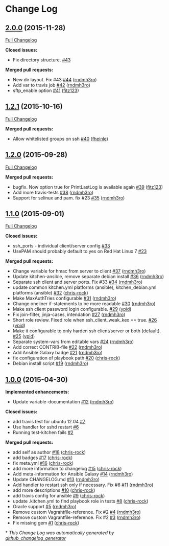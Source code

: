 # Change Log

## [2.0.0](https://github.com/hardening-io/ansible-ssh-hardening/tree/2.0.0) (2015-11-28)
[Full Changelog](https://github.com/hardening-io/ansible-ssh-hardening/compare/1.2.1...2.0.0)

**Closed issues:**

- Fix directory structure. [\#43](https://github.com/hardening-io/ansible-ssh-hardening/issues/43)

**Merged pull requests:**

- New dir layout. Fix \#43 [\#44](https://github.com/hardening-io/ansible-ssh-hardening/pull/44) ([rndmh3ro](https://github.com/rndmh3ro))
- Add var to travis job [\#42](https://github.com/hardening-io/ansible-ssh-hardening/pull/42) ([rndmh3ro](https://github.com/rndmh3ro))
- sftp\_enable option [\#41](https://github.com/hardening-io/ansible-ssh-hardening/pull/41) ([fitz123](https://github.com/fitz123))

## [1.2.1](https://github.com/hardening-io/ansible-ssh-hardening/tree/1.2.1) (2015-10-16)
[Full Changelog](https://github.com/hardening-io/ansible-ssh-hardening/compare/1.2.0...1.2.1)

**Merged pull requests:**

- Allow whitelisted groups on ssh [\#40](https://github.com/hardening-io/ansible-ssh-hardening/pull/40) ([fheinle](https://github.com/fheinle))

## [1.2.0](https://github.com/hardening-io/ansible-ssh-hardening/tree/1.2.0) (2015-09-28)
[Full Changelog](https://github.com/hardening-io/ansible-ssh-hardening/compare/1.1.0...1.2.0)

**Merged pull requests:**

- bugfix. Now option true for PrintLastLog is available again [\#39](https://github.com/hardening-io/ansible-ssh-hardening/pull/39) ([fitz123](https://github.com/fitz123))
- Add more travis-tests [\#38](https://github.com/hardening-io/ansible-ssh-hardening/pull/38) ([rndmh3ro](https://github.com/rndmh3ro))
- Support for selinux and pam. fix \#23 [\#35](https://github.com/hardening-io/ansible-ssh-hardening/pull/35) ([rndmh3ro](https://github.com/rndmh3ro))

## [1.1.0](https://github.com/hardening-io/ansible-ssh-hardening/tree/1.1.0) (2015-09-01)
[Full Changelog](https://github.com/hardening-io/ansible-ssh-hardening/compare/1.0.0...1.1.0)

**Closed issues:**

- ssh\_ports - individual client/server config [\#33](https://github.com/hardening-io/ansible-ssh-hardening/issues/33)
- UsePAM should probably default to yes on Red Hat Linux 7 [\#23](https://github.com/hardening-io/ansible-ssh-hardening/issues/23)

**Merged pull requests:**

- Change variable for hmac from server to client [\#37](https://github.com/hardening-io/ansible-ssh-hardening/pull/37) ([rndmh3ro](https://github.com/rndmh3ro))
- Update kitchen-ansible, remove separate debian install [\#36](https://github.com/hardening-io/ansible-ssh-hardening/pull/36) ([rndmh3ro](https://github.com/rndmh3ro))
- Separate ssh client and server ports. Fix \#33 [\#34](https://github.com/hardening-io/ansible-ssh-hardening/pull/34) ([rndmh3ro](https://github.com/rndmh3ro))
- update common kitchen.yml platforms \(ansible\), kitchen\_debian.yml platforms \(ansible\) [\#32](https://github.com/hardening-io/ansible-ssh-hardening/pull/32) ([chris-rock](https://github.com/chris-rock))
- Make MaxAuthTries configurable [\#31](https://github.com/hardening-io/ansible-ssh-hardening/pull/31) ([rndmh3ro](https://github.com/rndmh3ro))
- Change oneliner if-statements to be more readable [\#30](https://github.com/hardening-io/ansible-ssh-hardening/pull/30) ([rndmh3ro](https://github.com/rndmh3ro))
- Make ssh client password login configurable. [\#29](https://github.com/hardening-io/ansible-ssh-hardening/pull/29) ([ypid](https://github.com/ypid))
- Fix join-filter, jinja-cases, intendation [\#27](https://github.com/hardening-io/ansible-ssh-hardening/pull/27) ([rndmh3ro](https://github.com/rndmh3ro))
- Short role review. Fixed role when ssh\_client\_weak\_kex == true. [\#26](https://github.com/hardening-io/ansible-ssh-hardening/pull/26) ([ypid](https://github.com/ypid))
- Make it configurable to only harden ssh client/server or both \(default\). [\#25](https://github.com/hardening-io/ansible-ssh-hardening/pull/25) ([ypid](https://github.com/ypid))
- Separate system-vars from editable vars [\#24](https://github.com/hardening-io/ansible-ssh-hardening/pull/24) ([rndmh3ro](https://github.com/rndmh3ro))
- Add correct CONTRIB-file [\#22](https://github.com/hardening-io/ansible-ssh-hardening/pull/22) ([rndmh3ro](https://github.com/rndmh3ro))
- Add Ansible Galaxy badge [\#21](https://github.com/hardening-io/ansible-ssh-hardening/pull/21) ([rndmh3ro](https://github.com/rndmh3ro))
- fix configuration of playbook path [\#20](https://github.com/hardening-io/ansible-ssh-hardening/pull/20) ([chris-rock](https://github.com/chris-rock))
- Debian install script [\#19](https://github.com/hardening-io/ansible-ssh-hardening/pull/19) ([rndmh3ro](https://github.com/rndmh3ro))

## [1.0.0](https://github.com/hardening-io/ansible-ssh-hardening/tree/1.0.0) (2015-04-30)
**Implemented enhancements:**

- Update variable-documentation [\#12](https://github.com/hardening-io/ansible-ssh-hardening/pull/12) ([rndmh3ro](https://github.com/rndmh3ro))

**Closed issues:**

- add travis test for ubuntu 12.04 [\#7](https://github.com/hardening-io/ansible-ssh-hardening/issues/7)
- Use handler for sshd restart [\#6](https://github.com/hardening-io/ansible-ssh-hardening/issues/6)
- Running test-kitchen fails [\#2](https://github.com/hardening-io/ansible-ssh-hardening/issues/2)

**Merged pull requests:**

- add self as author [\#18](https://github.com/hardening-io/ansible-ssh-hardening/pull/18) ([chris-rock](https://github.com/chris-rock))
- add badges [\#17](https://github.com/hardening-io/ansible-ssh-hardening/pull/17) ([chris-rock](https://github.com/chris-rock))
- fix meta.yml [\#16](https://github.com/hardening-io/ansible-ssh-hardening/pull/16) ([chris-rock](https://github.com/chris-rock))
- add more information to changelog [\#15](https://github.com/hardening-io/ansible-ssh-hardening/pull/15) ([chris-rock](https://github.com/chris-rock))
- Add meta-information for Ansible Galaxy [\#14](https://github.com/hardening-io/ansible-ssh-hardening/pull/14) ([rndmh3ro](https://github.com/rndmh3ro))
- Update CHANGELOG.md [\#13](https://github.com/hardening-io/ansible-ssh-hardening/pull/13) ([rndmh3ro](https://github.com/rndmh3ro))
- Add handler to restart ssh only if necessary. Fix \#6 [\#11](https://github.com/hardening-io/ansible-ssh-hardening/pull/11) ([rndmh3ro](https://github.com/rndmh3ro))
- add more descriptions [\#10](https://github.com/hardening-io/ansible-ssh-hardening/pull/10) ([chris-rock](https://github.com/chris-rock))
- add travis config for ansible [\#9](https://github.com/hardening-io/ansible-ssh-hardening/pull/9) ([chris-rock](https://github.com/chris-rock))
- update .kitchen.yml to find playbook role in tests [\#8](https://github.com/hardening-io/ansible-ssh-hardening/pull/8) ([chris-rock](https://github.com/chris-rock))
- Oracle support [\#5](https://github.com/hardening-io/ansible-ssh-hardening/pull/5) ([rndmh3ro](https://github.com/rndmh3ro))
-  Remove custom Vagrantfile-reference. Fix \#2 [\#4](https://github.com/hardening-io/ansible-ssh-hardening/pull/4) ([rndmh3ro](https://github.com/rndmh3ro))
- Remove custom Vagrantfile-reference. Fix \#2 [\#3](https://github.com/hardening-io/ansible-ssh-hardening/pull/3) ([rndmh3ro](https://github.com/rndmh3ro))
- Fix missing gem [\#1](https://github.com/hardening-io/ansible-ssh-hardening/pull/1) ([chris-rock](https://github.com/chris-rock))



\* *This Change Log was automatically generated by [github_changelog_generator](https://github.com/skywinder/Github-Changelog-Generator)*